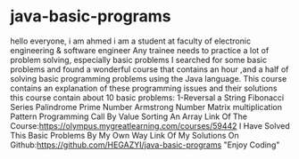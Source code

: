 # java-basic-programs
hello everyone, i am ahmed
i am a student at faculty of electronic engineering & software engineer
Any trainee needs to practice a lot of problem solving, especially basic problems
I searched for some basic problems and found a wonderful course that contains an hour 
,and a half of solving basic programming problems using the Java language.
This course contains an explanation of these programming issues and their solutions
this course contain about 10 basic problems:
1-Reversal a String
Fibonacci Series
Palindrome
Prime Number
Armstrong Number
Matrix multiplication
Pattern Programming
Call By Value
Sorting An Array
Link Of The Course:https://olympus.mygreatlearning.com/courses/59442
I Have Solved This Basic Problems By My Own Way
Link Of My Solutions On Github:https://github.com/HEGAZYI/java-basic-programs
"Enjoy Coding"
